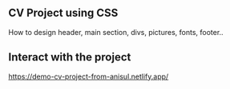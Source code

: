 ## CV Project using CSS

How to design header, main section, divs, pictures, fonts, footer..

## Interact with the project

https://demo-cv-project-from-anisul.netlify.app/
